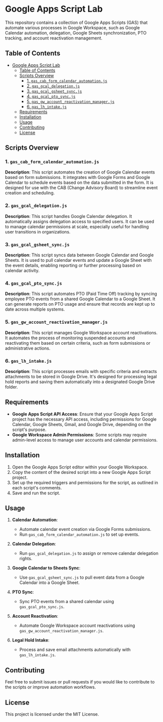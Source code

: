 # Google Apps Script Lab

This repository contains a collection of Google Apps Scripts (GAS) that automate various processes in Google Workspace, such as Google Calendar automation, delegation, Google Sheets synchronization, PTO tracking, and account reactivation management.

## Table of Contents
- [Google Apps Script Lab](#google-apps-script-lab)
  - [Table of Contents](#table-of-contents)
  - [Scripts Overview](#scripts-overview)
    - [1. `gas_cab_form_calendar_automation.js`](#1-gas_cab_form_calendar_automationjs)
    - [2. `gas_gcal_delegation.js`](#2-gas_gcal_delegationjs)
    - [3. `gas_gcal_gsheet_sync.js`](#3-gas_gcal_gsheet_syncjs)
    - [4. `gas_gcal_pto_sync.js`](#4-gas_gcal_pto_syncjs)
    - [5. `gas_gw_account_reactivation_manager.js`](#5-gas_gw_account_reactivation_managerjs)
    - [6. `gas_lh_intake.js`](#6-gas_lh_intakejs)
  - [Requirements](#requirements)
  - [Installation](#installation)
  - [Usage](#usage)
  - [Contributing](#contributing)
  - [License](#license)

## Scripts Overview

### 1. `gas_cab_form_calendar_automation.js`
**Description**: This script automates the creation of Google Calendar events based on form submissions. It integrates with Google Forms and Google Calendar to schedule events based on the data submitted in the form. It is designed for use with the CAB (Change Advisory Board) to streamline event creation and scheduling.

### 2. `gas_gcal_delegation.js`
**Description**: This script handles Google Calendar delegation. It automatically assigns delegation access to specified users. It can be used to manage calendar permissions at scale, especially useful for handling user transitions in organizations.

### 3. `gas_gcal_gsheet_sync.js`
**Description**: This script syncs data between Google Calendar and Google Sheets. It is used to pull calendar events and update a Google Sheet with the event details, enabling reporting or further processing based on calendar activity.

### 4. `gas_gcal_pto_sync.js`
**Description**: This script automates PTO (Paid Time Off) tracking by syncing employee PTO events from a shared Google Calendar to a Google Sheet. It can generate reports on PTO usage and ensure that records are kept up to date across multiple systems.

### 5. `gas_gw_account_reactivation_manager.js`
**Description**: This script manages Google Workspace account reactivations. It automates the process of monitoring suspended accounts and reactivating them based on certain criteria, such as form submissions or administrative actions.

### 6. `gas_lh_intake.js`
**Description**: This script processes emails with specific criteria and extracts attachments to be stored in Google Drive. It's designed for processing legal hold reports and saving them automatically into a designated Google Drive folder.

## Requirements
- **Google Apps Script API Access**: Ensure that your Google Apps Script project has the necessary API access, including permissions for Google Calendar, Google Sheets, Gmail, and Google Drive, depending on the script's purpose.
- **Google Workspace Admin Permissions**: Some scripts may require admin-level access to manage user accounts and calendar permissions.

## Installation
1. Open the Google Apps Script editor within your Google Workspace.
2. Copy the content of the desired script into a new Google Apps Script project.
3. Set up the required triggers and permissions for the script, as outlined in each script's comments.
4. Save and run the script.

## Usage
1. **Calendar Automation**:
   - Automate calendar event creation via Google Forms submissions.
   - Run `gas_cab_form_calendar_automation.js` to set up events.

2. **Calendar Delegation**:
   - Run `gas_gcal_delegation.js` to assign or remove calendar delegation rights.

3. **Google Calendar to Sheets Sync**:
   - Use `gas_gcal_gsheet_sync.js` to pull event data from a Google Calendar into a Google Sheet.

4. **PTO Sync**:
   - Sync PTO events from a shared calendar using `gas_gcal_pto_sync.js`.

5. **Account Reactivation**:
   - Automate Google Workspace account reactivations using `gas_gw_account_reactivation_manager.js`.

6. **Legal Hold Intake**:
   - Process and save email attachments automatically with `gas_lh_intake.js`.

## Contributing
Feel free to submit issues or pull requests if you would like to contribute to the scripts or improve automation workflows.

## License
This project is licensed under the MIT License.
